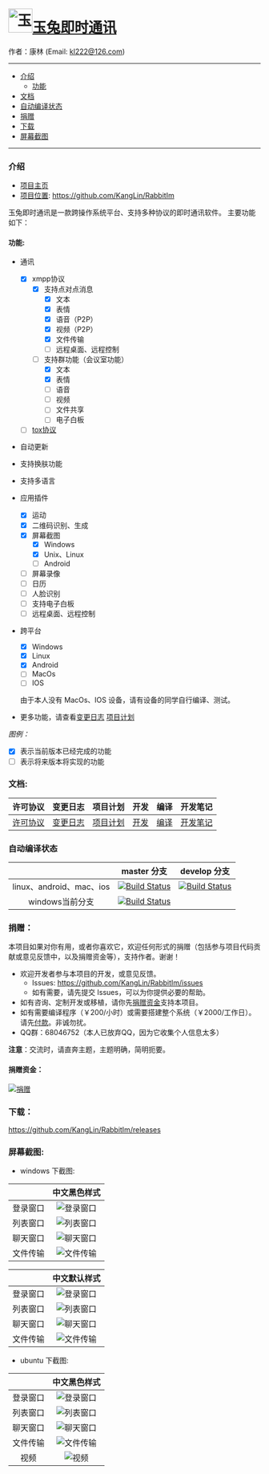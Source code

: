 # <img src="Resource/png/RabbitIm.png" alt="玉兔即时通讯" title="玉兔即时通讯" width="48" height="48"/>[玉兔即时通讯](https://github.com/KangLin/rabbitim)

作者：康林 (Email: kl222@126.com)

--------------------------------------------------------

- [介绍](#介绍)
  + [功能](#功能)
- [文档](#文档)
- [自动编译状态](#自动编译状态)
- [捐赠](#捐赠)
- [下载](#下载)
- [屏幕截图](#屏幕截图)

--------------------------------------------------------

### 介绍

- [项目主页](http://kanglin.github.io/RabbitIm/)
- [项目位置](https://github.com/KangLin/RabbitIm): https://github.com/KangLin/RabbitIm

玉兔即时通讯是一款跨操作系统平台、支持多种协议的即时通讯软件。
主要功能如下：

#### 功能:

- 通讯
  + [x] xmpp协议
    - [x] 支持点对点消息
      + [x] 文本
      + [x] 表情
      + [x] 语音（P2P）
      + [x] 视频（P2P）
      + [x] 文件传输
      + [ ] 远程桌面、远程控制
    - [ ] 支持群功能（会议室功能）
      + [x] 文本
      + [x] 表情
      + [ ] 语音
      + [ ] 视频
      + [ ] 文件共享
      + [ ] 电子白板
  + [ ] [tox协议](https://github.com/irungentoo/toxcore)
- 自动更新
- 支持换肤功能
- 支持多语言
- 应用插件
    + [x] 运动
    + [x] 二维码识别、生成
    + [x] 屏幕截图
      - [x] Windows
      - [x] Unix、Linux
      - [ ] Android
    + [ ] 屏幕录像
    + [ ] 日历
    + [ ] 人脸识别
    + [ ] 支持电子白板
    + [ ] 远程桌面、远程控制
- 跨平台
  + [x] Windows
  + [x] Linux
  + [x] Android
  + [ ] MacOs
  + [ ] IOS

  由于本人没有 MacOs、IOS 设备，请有设备的同学自行编译、测试。

- 更多功能，请查看[变更日志](ChangeLog.md) [项目计划](docs/TODO.txt)

*图例：*

  - [x] 表示当前版本已经完成的功能
  - [ ] 表示将来版本将实现的功能
  
### 文档:

| 许可协议 | 变更日志 | 项目计划 | 开发 | 编译 | 开发笔记 |
|:--------:|:--------:|:--------:|:----:|:----:|:--------:|
|[许可协议](License.md)|[变更日志](ChangeLog.md)|[项目计划](docs/TODO.txt)|[开发](docs/develop.md)|[编译](docs/INSTALL.md)|[开发笔记](docs/Books/开发笔记.md)|

### 自动编译状态

|     | master 分支 | develop 分支 |
|:---:|:-----------:|:------------:|
|linux、android、mac、ios|[![Build Status](https://travis-ci.org/KangLin/RabbitIm.svg?branch=master)](https://travis-ci.org/KangLin/rabbitim)|[![Build Status](https://travis-ci.org/KangLin/RabbitIm.svg?branch=Develop)](https://travis-ci.org/KangLin/RabbitIm)|
|windows当前分支|[![Build Status](https://ci.appveyor.com/api/projects/status/sknyg6fu1a9flnj3?svg=true)](https://ci.appveyor.com/project/KangLin/RabbitIm)|


### 捐赠：

本项目如果对你有用，或者你喜欢它，欢迎任何形式的捐赠（包括参与项目代码贡献或意见反馈中，以及捐赠资金等），支持作者。谢谢！

- 欢迎开发者参与本项目的开发，或意见反馈。
  + Issues: https://github.com/KangLin/RabbitIm/issues
  + 如有需要，请先提交 Issues，可以为你提供必要的帮助。
- 如有咨询、定制开发或移植，请你先[捐赠资金](#捐赠资金)支持本项目。
- 如有需要编译程序（￥200/小时）或需要搭建整个系统（￥2000/工作日）。
  请先[付款](#捐赠资金)。非诚勿扰。
- QQ群：68046752（本人已放弃QQ，因为它收集个人信息太多）

**注意**：交流时，请直奔主题，主题明确，简明扼要。

#### 捐赠资金：

[![捐赠](https://gitee.com/kl222/RabbitCommon/raw/master/Src/Resource/image/Contribute.png "捐赠")](https://gitee.com/kl222/RabbitCommon/raw/master/Src/Resource/image/Contribute.png "捐赠")

### 下载：

https://github.com/KangLin/RabbitIm/releases

### 屏幕截图:

- windows 下截图:

||中文黑色样式|
|:---:|:---:|
|登录窗口|![登录窗口](docs/Screenshots/windows_login_dark.png "登录窗口")|
|列表窗口|![列表窗口](docs/Screenshots/windows_list_dark.png "列表窗口")|
|聊天窗口|![聊天窗口](docs/Screenshots/windows_char_dark.png "聊天窗口")|
|文件传输|![文件传输](docs/Screenshots/windows_file_transfer_dark.png "文件传输")|

||中文默认样式|
|:---:|:---:|
|登录窗口|![登录窗口](docs/Screenshots/windows_login.png "登录窗口")|
|列表窗口|![列表窗口](docs/Screenshots/windows_list.png "列表窗口")|
|聊天窗口|![聊天窗口](docs/Screenshots/windows_char.png "聊天窗口")|
|文件传输|![文件传输](docs/Screenshots/windows_file_transfer.png "文件传输")|

- ubuntu 下截图:

||中文黑色样式|
|:---:|:---:|
|登录窗口|![登录窗口](docs/Screenshots/ubuntu_login.png "登录窗口")|
|列表窗口|![列表窗口](docs/Screenshots/ubuntu_list.png "列表窗口")|
|聊天窗口|![聊天窗口](docs/Screenshots/ubuntu_char.png "聊天窗口")|
|文件传输|![文件传输](docs/Screenshots/ubuntu_file_transfer.png "文件传输")|
|视频|![视频](docs/Screenshots/ubuntu_video.png "视频")|
